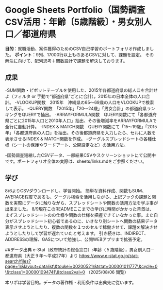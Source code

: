# Google Sheets Portfolio（国勢調査CSV活用：年齢〔5歳階級〕・男女別人口／都道府県

**目的**：就職活動、案件獲得のためのCSV自己学習のポートフォリオ作成しました。
**ポイント**：9列、17000行以上ものあるCSVに対して、課題を設定。
その解決に向けて、配列思考＋関数設計で課題を解決しております。

## 成果

-SUM関数・ピボットテーブルを使用した、2015年各都道府県の総人口を合計せよ（フィルタ or 手動で“都道府県”ごとに合計）。2015年の日本全体の人口合計。
-VLOOKUP関数　2015年　沖縄県の65～69歳の人口をVLOOKUPで検索して表示。
-QUERY関数　「2015年」「20～24歳」「男女合計」の都道府県ランキングをQUERYで抽出。
-ARRAYFORMULA関数　QUERY関数にて「各都道府県ごとに2015年人口と2010年人口」抽出、その後増減率をARRAYFORMULAで全行に自動計算。
-INDEX \& MATCH関数　QUERY関数にて「15～19歳」「2015年」「各都道府県の人口」を抽出。その後都道府県を入力したら、セルに人数を表示させるINDEX \& MATCH関数を作成。
-グーグルスプレッドシートの各種仕様（シートの保護やワードアート、公開設定など）の活用方法。

\-国勢調査短縮したCSVデータ、一部結果CSVやスクリーンショットにて公開中です。ポートフォリオ全体の実際は、sheets/links.mdをご参照ください。

## 学び

8/6よりCSVダウンロードし、学習開始。
簡単な資料作成、関数もSUM、AVERAGE程度であるも、グーグル検索を活用しながら、上記ブックの課題と関数を実際にデータに触りながら、スプレッドシートや関数の活用方法を学ぶ事が出来ました。
8/9現在このREADMEここまでの学びに時間がかかった背景は、まずスプレッドシートのの仕様や関数の仕様を把握できていなかった事。また自分がスプレッドシート初心者であるのに、いきなり別シートへ関数の結果データ表示させようとしたり、複数の関数を１つのセルで稼働させて、課題を解決させようとしたりして学習が遅れていたと考えます。
引き続きは、INDIRECT、ADDRESSの理解、GASについて勉強し、公開WEBアプリまで拡張予定。

\##データ出典
e-Stat（政府統計の総合窓口）:年齢（５歳階級），男女別人口－都道府県（大正９年～平成27年）より
https://www.e-stat.go.jp/stat-search/files?page=1\&layout=datalist\&toukei=00200521\&tstat=000001011777\&cycle=0\&tclass1=000001094741\&tclass2val=0
（2025/08/06 閲覧）

本リポは学習目的。データの著作権・利用条件は出典先に従います。

